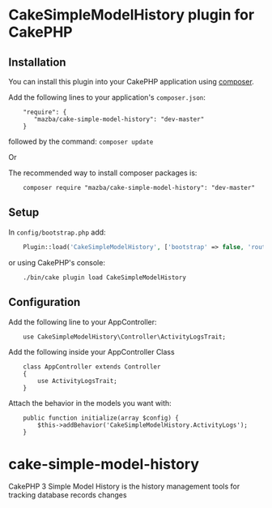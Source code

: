# CakeSimpleModelHistory plugin for CakePHP		
		
## Installation		
		
You can install this plugin into your CakePHP application using [composer](http://getcomposer.org).
		
Add the following lines to your application's `composer.json`:

```
    "require": {
       "mazba/cake-simple-model-history": "dev-master"
    }	
```
followed by the command:
`composer update`

Or

The recommended way to install composer packages is:		
		
```		
    composer require "mazba/cake-simple-model-history": "dev-master"	
```		



## Setup

In `config/bootstrap.php` add:

```php
    Plugin::load('CakeSimpleModelHistory', ['bootstrap' => false, 'routes' => true]);
```

or using CakePHP's console:

```
    ./bin/cake plugin load CakeSimpleModelHistory
```


## Configuration

Add the following line to your AppController:

```
    use CakeSimpleModelHistory\Controller\ActivityLogsTrait;
```

Add the following inside your AppController Class

```
    class AppController extends Controller
    {
        use ActivityLogsTrait;
    }
```


Attach the behavior in the models you want with:

```
    public function initialize(array $config) {
        $this->addBehavior('CakeSimpleModelHistory.ActivityLogs');
    }
```

# cake-simple-model-history		
CakePHP 3 Simple Model History is the history management tools for tracking database records changes
